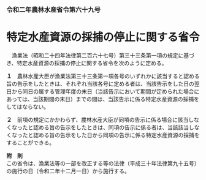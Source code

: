 ### 令和二年農林水産省令第六十九号  
# 特定水産資源の採捕の停止に関する省令  
　漁業法（昭和二十四年法律第二百六十七号）第三十三条第一項の規定に基づき、特定水産資源の採捕の停止に関する省令を次のように定める。  
  
**１**　農林水産大臣が漁業法第三十三条第一項各号のいずれかに該当すると認める旨の告示をしたときは、それぞれ当該各号に定める者は、当該告示をした日の翌日から同日の属する管理年度の末日（当該告示において期間が定められた場合にあっては、当該期間の末日）までの間は、当該告示に係る特定水産資源の採捕をしてはならない。  
  
**２**　前項の規定にかかわらず、農林水産大臣が同項の告示に係る場合に該当しなくなったと認める旨の告示をしたときは、同項の告示に係る者は、当該該当しなくなったと認める旨の告示をした日から同項の告示に係る特定水産資源の採捕をすることができる。  
  
**附　則**  
この省令は、漁業法等の一部を改正する等の法律（平成三十年法律第九十五号）の施行の日（令和二年十二月一日）から施行する。  
  
